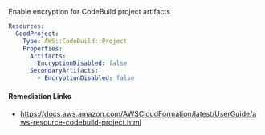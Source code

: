 
Enable encryption for CodeBuild project artifacts

```yaml
Resources:
  GoodProject:
    Type: AWS::CodeBuild::Project
    Properties:
      Artifacts:
        EncryptionDisabled: false
      SecondaryArtifacts:
        - EncryptionDisabled: false
```

#### Remediation Links
 - https://docs.aws.amazon.com/AWSCloudFormation/latest/UserGuide/aws-resource-codebuild-project.html

